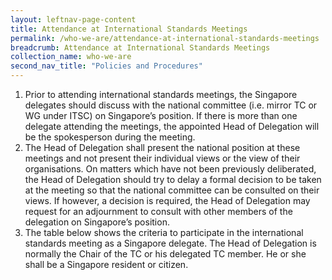 ```yaml
---
layout: leftnav-page-content
title: Attendance at International Standards Meetings
permalink: /who-we-are/attendance-at-international-standards-meetings
breadcrumb: Attendance at International Standards Meetings
collection_name: who-we-are
second_nav_title: "Policies and Procedures"
---
```


1. Prior to attending international standards meetings, the Singapore delegates should discuss with the national committee (i.e. mirror TC or WG under ITSC) on Singapore’s position. If there is more than one delegate attending the meetings, the appointed Head of Delegation will be the spokesperson during the meeting.
2. The Head of Delegation shall present the national position at these meetings and not present their individual views or the view of their organisations. On matters which have not been previously deliberated, the Head of Delegation should try to delay a formal decision to be taken at the meeting so that the national committee can be consulted on their views. If however, a decision is required, the Head of Delegation may request for an adjournment to consult with other members of the delegation on Singapore’s position.
3. The table below shows the criteria to participate in the international standards meeting as a Singapore delegate. The Head of Delegation is normally the Chair of the TC or his delegated TC member. He or she shall be a Singapore resident or citizen.
